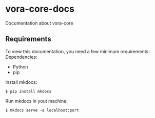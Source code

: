 # vora-core-docs

Documentation about vora-core

## Requirements
To view this documentation, you need a few minimum requirements:
Dependencies:
- Python
- pip

Install mkdocs:
```shell
$ pip install mkdocs
```
Run mkdocs in yout machine:
```shell
$ mkdocs serve -a localhost:port
```

